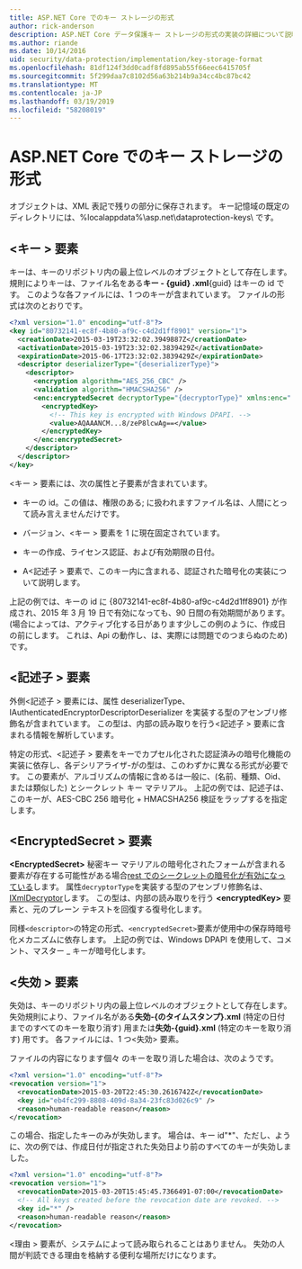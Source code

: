 ```yaml
---
title: ASP.NET Core でのキー ストレージの形式
author: rick-anderson
description: ASP.NET Core データ保護キー ストレージの形式の実装の詳細について説明します。
ms.author: riande
ms.date: 10/14/2016
uid: security/data-protection/implementation/key-storage-format
ms.openlocfilehash: 81df124f3dd0cadf8fd895ab55f66eec6415705f
ms.sourcegitcommit: 5f299daa7c8102d56a63b214b9a34cc4bc87bc42
ms.translationtype: MT
ms.contentlocale: ja-JP
ms.lasthandoff: 03/19/2019
ms.locfileid: "58208019"
---
```

# <a name="key-storage-format-in-aspnet-core"></a>ASP.NET Core でのキー ストレージの形式

<a name="data-protection-implementation-key-storage-format"></a>

オブジェクトは、XML 表記で残りの部分に保存されます。 キー記憶域の既定のディレクトリには、%localappdata%\asp.net\dataprotection-keys\ です。

## <a name="the-key-element"></a>\<キー > 要素

キーは、キーのリポジトリ内の最上位レベルのオブジェクトとして存在します。 規則によりキーは、ファイル名をある**キー - {guid} .xml**{guid} はキーの id です。 このような各ファイルには、1 つのキーが含まれています。 ファイルの形式は次のとおりです。

```xml
<?xml version="1.0" encoding="utf-8"?>
<key id="80732141-ec8f-4b80-af9c-c4d2d1ff8901" version="1">
  <creationDate>2015-03-19T23:32:02.3949887Z</creationDate>
  <activationDate>2015-03-19T23:32:02.3839429Z</activationDate>
  <expirationDate>2015-06-17T23:32:02.3839429Z</expirationDate>
  <descriptor deserializerType="{deserializerType}">
    <descriptor>
      <encryption algorithm="AES_256_CBC" />
      <validation algorithm="HMACSHA256" />
      <enc:encryptedSecret decryptorType="{decryptorType}" xmlns:enc="...">
        <encryptedKey>
          <!-- This key is encrypted with Windows DPAPI. -->
          <value>AQAAANCM...8/zeP8lcwAg==</value>
        </encryptedKey>
      </enc:encryptedSecret>
    </descriptor>
  </descriptor>
</key>
```

\<キー > 要素には、次の属性と子要素が含まれています。

* キーの id。この値は、権限のある; に扱われますファイル名は、人間にとって読み言えませんだけです。

* バージョン、\<キー > 要素を 1 に現在固定されています。

* キーの作成、ライセンス認証、および有効期限の日付。

* A\<記述子 > 要素で、このキー内に含まれる、認証された暗号化の実装について説明します。

上記の例では、キーの id に {80732141-ec8f-4b80-af9c-c4d2d1ff8901} が作成され、2015 年 3 月 19 日で有効になっても、90 日間の有効期間があります。 (場合によっては、アクティブ化する日があります少しこの例のように、作成日の前にします。 これは、Api の動作し、は、実際には問題でのつまらぬのため) です。

## <a name="the-descriptor-element"></a>\<記述子 > 要素

外側\<記述子 > 要素には、属性 deserializerType、IAuthenticatedEncryptorDescriptorDeserializer を実装する型のアセンブリ修飾名が含まれています。 この型は、内部の読み取りを行う\<記述子 > 要素に含まれる情報を解析しています。

特定の形式、\<記述子 > 要素をキーでカプセル化された認証済みの暗号化機能の実装に依存し、各デシリアライザ-がの型は、このわずかに異なる形式が必要です。 この要素が、アルゴリズムの情報に含めるは一般に、(名前、種類、Oid、または類似した) とシークレット キー マテリアル。 上記の例では、記述子は、このキーが、AES-CBC 256 暗号化 + HMACSHA256 検証をラップするを指定します。

## <a name="the-encryptedsecret-element"></a>\<EncryptedSecret > 要素

**&lt;EncryptedSecret&gt;** 秘密キー マテリアルの暗号化されたフォームが含まれる要素が存在する可能性がある場合[rest でのシークレットの暗号化が有効になっている](xref:security/data-protection/implementation/key-encryption-at-rest)します。 属性`decryptorType`を実装する型のアセンブリ修飾名は、 [IXmlDecryptor](/dotnet/api/microsoft.aspnetcore.dataprotection.xmlencryption.ixmldecryptor)します。 この型は、内部の読み取りを行う **&lt;encryptedKey&gt;** 要素と、元のプレーン テキストを回復する復号化します。

同様`<descriptor>`の特定の形式、`<encryptedSecret>`要素が使用中の保存時暗号化メカニズムに依存します。 上記の例では、Windows DPAPI を使用して、コメント、マスター _ キーが暗号化します。

## <a name="the-revocation-element"></a>\<失効 > 要素

失効は、キーのリポジトリ内の最上位レベルのオブジェクトとして存在します。 失効規則により、ファイル名がある**失効-{のタイムスタンプ}.xml** (特定の日付までのすべてのキーを取り消す) 用または**失効-{guid}.xml** (特定のキーを取り消す) 用です。 各ファイルには、1 つ\<失効> 要素。

ファイルの内容になります個々 のキーを取り消した場合は、次のようです。

```xml
<?xml version="1.0" encoding="utf-8"?>
<revocation version="1">
  <revocationDate>2015-03-20T22:45:30.2616742Z</revocationDate>
  <key id="eb4fc299-8808-409d-8a34-23fc83d026c9" />
  <reason>human-readable reason</reason>
</revocation>
```

この場合、指定したキーのみが失効します。 場合は、キー id"*"、ただし、ように、次の例では、作成日付が指定された失効日より前のすべてのキーが失効しました。

```xml
<?xml version="1.0" encoding="utf-8"?>
<revocation version="1">
  <revocationDate>2015-03-20T15:45:45.7366491-07:00</revocationDate>
  <!-- All keys created before the revocation date are revoked. -->
  <key id="*" />
  <reason>human-readable reason</reason>
</revocation>
```

\<理由 > 要素が、システムによって読み取られることはありません。 失効の人間が判読できる理由を格納する便利な場所だけになります。
